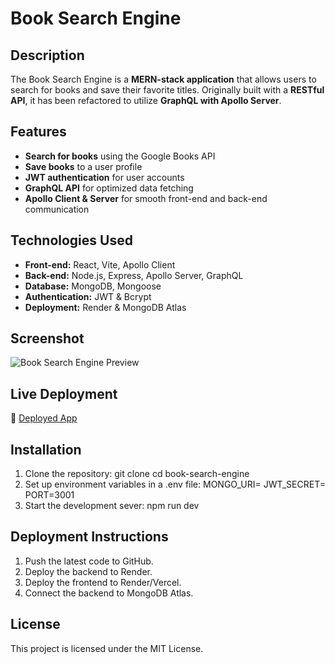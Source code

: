 # Book Search Engine

## Description
The Book Search Engine is a **MERN-stack application** that allows users to search for books and save their favorite titles. Originally built with a **RESTful API**, it has been refactored to utilize **GraphQL with Apollo Server**.

## Features
- **Search for books** using the Google Books API
- **Save books** to a user profile
- **JWT authentication** for user accounts
- **GraphQL API** for optimized data fetching
- **Apollo Client & Server** for smooth front-end and back-end communication

## Technologies Used
- **Front-end:** React, Vite, Apollo Client
- **Back-end:** Node.js, Express, Apollo Server, GraphQL
- **Database:** MongoDB, Mongoose
- **Authentication:** JWT & Bcrypt
- **Deployment:** Render & MongoDB Atlas

## Screenshot
![Book Search Engine Preview](<>)

## Live Deployment
🔗 [Deployed App](<>)

## Installation
1. Clone the repository:
   git clone <repository-url>
   cd book-search-engine
2. Set up environment variables in a .env file:
   MONGO_URI=<your-mongo-db-uri>
   JWT_SECRET=<your-jwt-secret>
   PORT=3001
3. Start the development sever:
   npm run dev

## Deployment Instructions
1. Push the latest code to GitHub.
2. Deploy the backend to Render.
3. Deploy the frontend to Render/Vercel.
4. Connect the backend to MongoDB Atlas.

## License 
This project is licensed under the MIT License.